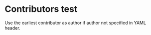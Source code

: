 # Contributors test

Use the earliest contributor as author if author not specified in YAML header.
